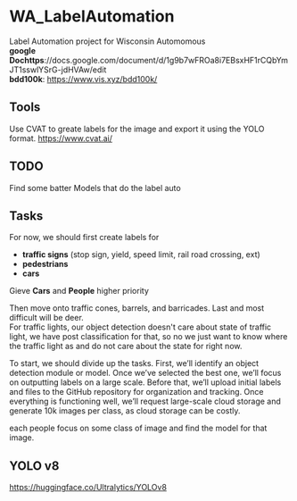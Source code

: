 # WA_LabelAutomation
Label Automation project for Wisconsin Automomous   
**google Dochttps**://docs.google.com/document/d/1g9b7wFROa8i7EBsxHF1rCQbYmJT1sswlYSrG-jdHVAw/edit  
**bdd100k**: https://www.vis.xyz/bdd100k/  

## **Tools**  
Use CVAT to greate labels for the image and export it using the YOLO format. https://www.cvat.ai/

## **TODO**  
Find some batter Models that do the label auto  

## **Tasks**  
For now, we should first create labels for 
  - **traffic signs** (stop sign, yield, speed limit, rail road crossing, ext)  
  - **pedestrians**  
  - **cars**

Gieve **Cars** and **People** higher priority
  
Then move onto traffic cones, barrels, and barricades. Last and most difficult will be deer.  
For traffic lights, our object detection doesn't care about state of traffic light, we have post classification for that, so no we just want to know where the traffic light as and do not care about the state for right now.  

To start, we should divide up the tasks. First, we’ll identify an object detection module or model. Once we’ve selected the best one, we’ll focus on outputting labels on a large scale. Before that, we’ll upload initial labels and files to the GitHub repository for organization and tracking. Once everything is functioning well, we’ll request large-scale cloud storage and generate 10k images per class, as cloud storage can be costly.  

each people focus on some class of image and find the model for that image.   



## **YOLO v8**  
https://huggingface.co/Ultralytics/YOLOv8








